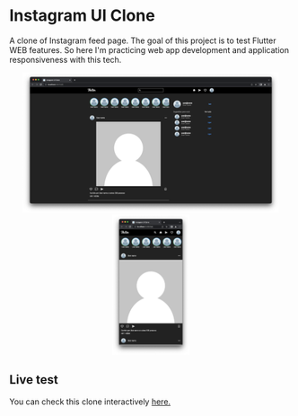<!-- description section-->

# Instagram UI Clone

<p> A clone of Instagram feed page. The goal of this project is to test Flutter WEB features. So here I'm practicing web app development and application responsiveness with this tech.</p>

<p float="left" align="center">
    <img height="250" src="readme-images/full-screen.png">
    <img height="250" src="readme-images/small-screen.png">
</p>

<!--Page link section-->

## Live test

<p> You can check this clone interactively <a href="#">here.</a></p>
